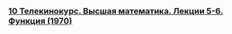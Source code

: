 ### [10 Телекинокурс. Высшая математика. Лекции 5-6. Функция (1970)](https://www.youtube.com/watch?v=lOoaBUMhJl0)

